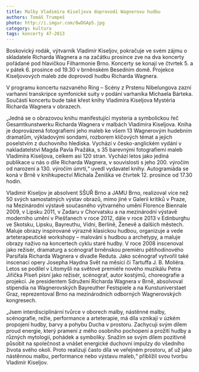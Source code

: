 ```yaml
---
title: Malby Vladimíra Kiseljova doprovodí Wagnerovu hudbu
authors: Tomáš Trumpeš
photo: http://i.imgur.com/8wDGAp5.jpg
category: kultura
tags: koncerty 47-2013
---
```


Boskovický rodák, výtvarník Vladimír Kiseljov, pokračuje ve svém zájmu o skladatele Richarda Wagnera a na začátku prosince zve na dva koncerty pořádané pod hlavičkou Filharmonie Brno. Koncerty se konají ve čtvrtek 5. a v pátek 6. prosince od 19.30 v brněnském Besedním domě. Projekce Kiseljovových maleb zde doprovodí hudbu Richarda Wagnera.

V programu koncertu nazvaného Ring – Scény z Prstenu Nibelungova zazní varhanní transkripce symfonické suity v podání varhaníka Michaela Bárteka. Součástí koncertu bude také křest knihy Vladimíra Kiseljova Mystéria Richarda Wagnera v obrazech.

„Jedná se o obrazovou knihu manifestující mysteria a symbolickou řeč Gesamtkunstwerku Richarda Wagnera v malbách Vladimíra Kiseljova. Kniha je doprovázená fotografiemi jeho maleb ke všem 13 Wagnerovým hudebním dramatům, výkladovými sondami, rozborem klíčových témat a jejich poselstvím z duchovního hlediska. Vychází v česko-anglickém vydání v nakladatelství Magda Pavla Pražáka, s 35 barevnými fotografiemi maleb Vladimíra Kiseljova, celkem asi 120 stran. Vychází letos jako jediná publikace u nás o díle Richarda Wagnera, v souvislosti s jeho 200. výročím od narození a 130. výročím úmrtí,“ uvedl vydavatel knihy. Autogramiáda se koná v Brně v knihkupectví Michala Ženíška ve čtvrtek 12. prosince od 17.30 hodin.

Vladimír Kiseljov je absolvent SŠUŘ Brno a JAMU Brno, realizoval více než 50 svých samostatných výstav obrazů, mimo jiné v Galerii kritiků v Praze, na Mezinárodní výstavě současného výtvarného umění Florence Biennale 2009, v Lipsku 2011, v Zadaru v Chorvatsku a na mezinárodní výstavě moderního umění v Piešťanech v roce 2012, dále v roce 2013 v Edinburghu ve Skotsku, Lipsku, Bayreuthu, Vídni, Berlíně, Ženevě a dalších městech. Maluje obrazy inspirované výrazně klasickou hudbou, organizuje a vede arteterapeutické workshopy – malování s hudbou a archetypy, a maluje obrazy naživo na koncertech cyklu staré hudby. V roce 2008 inscenoval jako režisér, dramaturg a scénograf brněnskou premiéru pětihodinového Parsifala Richarda Wagnera v divadle Reduta. Jako scénograf vytvořil také inscenaci opery Josepha Haydna Svět na měsíci či Tartuffa J. B. Moliéra. Letos se podílel v Litomyšli na světové premiéře nového muzikálu Petra Jiříčka Píseň písní jako režisér, scénograf, autor kostýmů, choreografie a projekcí. Je presidentem Sdružení Richarda Wagnera v Brně, absolvoval stipendia na Wagnerovských Bayreuther Festspiele a na Kunstuniverstaet Graz, reprezentoval Brno na mezinárodních odborných Wagnerovských kongresech.

„Jsem interdisciplinární tvůrce v oborech malby, nástěnné malby, scénografie, režie, performance a arteterapie, má díla vznikají v úzkém propojení hudby, barvy a pohybu Ducha v prostoru. Zachycuji svým dílem proud energie, který pramení z mého osobního pochopení a prožití hudby a různých mytologií, pohádek a symboliky. Snažím se svým dílem pozitivně působit na společnost a vnášet energické duchovní impulzy do všedního života svého okolí. Proto realizuji často díla ve veřejném prostoru, ať už jako nástěnnou malbu, performance nebo výstavu maleb,“ přiblížil svou tvorbu Vladimír Kiseljov.